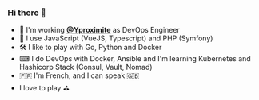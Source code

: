 ### Hi there 👋

* 🏢 I'm working [**@Yproximite**](http://github.com/Yproximite) as DevOps Engineer
* 🔭 I use JavaScript (VueJS, Typescript) and PHP (Symfony)
* 🛠 I like to play with Go, Python and Docker
* ⌨ I do DevOps with Docker, Ansible and I'm learning Kubernetes and Hashicorp Stack (Consul, Vault, Nomad)
* 🇫🇷 I'm French, and I can speak 🇬🇧
* I love to play :golf:

<!--
[![marmorag's github stats](https://github-readme-stats.vercel.app/api?username=marmorag&count_private=true)](https://github.com/anuraghazra/github-readme-stats)
[![Top Langs](https://github-readme-stats.vercel.app/api/top-langs/?username=marmorag&count_private=true)](https://github.com/anuraghazra/github-readme-stats)
-->

<!--
**marmorag/marmorag** is a ✨ _special_ ✨ repository because its `README.md` (this file) appears on your GitHub profile.

Here are some ideas to get you started:

- 🔭 I’m currently working on ...
- 🌱 I’m currently learning ...
- 👯 I’m looking to collaborate on ...
- 🤔 I’m looking for help with ...
- 💬 Ask me about ...
- 📫 How to reach me: ...
- 😄 Pronouns: ...
- ⚡ Fun fact: ...

-->
